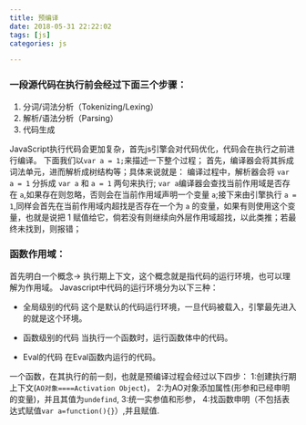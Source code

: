 ```yaml
---
title: 预编译
date: 2018-05-31 22:22:02
tags: [js]
categories: js

---
```


### 一段源代码在执行前会经过下面三个步骤：

1. 分词/词法分析（Tokenizing/Lexing）
2. 解析/语法分析（Parsing）
3. 代码生成

JavaScript执行代码会更加复杂，首先js引擎会对代码优化，代码会在执行之前进行编译。
下面我们以`var a = 1;`来描述一下整个过程；
首先，编译器会将其拆成词法单元，进而解析成树结构等；具体来说就是：
编译过程中，解析器会将 `var a = 1` 分拆成 `var a` 和 `a = 1` 两句来执行; `var a`编译器会查找当前作用域是否存在 `a`,如果存在则忽略，否则会在当前作用域声明一个变量 `a`;接下来由引擎执行 `a = 1`,同样会首先在当前作用域内超找是否存在一个为 `a` 的变量，如果有则使用这个变量，也就是说把 1 赋值给它，倘若没有则继续向外层作用域超找，以此类推；若最终未找到，则报错；

### 函数作用域：
首先明白一个概念-> 执行期上下文，这个概念就是指代码的运行环境，也可以理解为作用域。
Javascript中代码的运行环境分为以下三种：
- 全局级别的代码 这个是默认的代码运行环境，一旦代码被载入，引擎最先进入的就是这个环境。

- 函数级别的代码 当执行一个函数时，运行函数体中的代码。

- Eval的代码 在Eval函数内运行的代码。

一个函数，在其执行的前一刻，也就是预编译过程会经过以下四步：
1:创建执行期上下文(`AO对象====Activation Object`)，
2:为AO对象添加属性(形参和已经申明的变量)，并且其值为`undefind`,
3:统一实参值和形参，
4:找函数申明（不包括表达式赋值`var a=function(){}`）,并且赋值.

